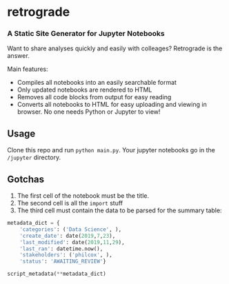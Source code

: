 # retrograde
### A Static Site Generator for Jupyter Notebooks

Want to share analyses quickly and easily with colleages? Retrograde is the answer. 

Main features:

 - Compiles all notebooks into an easily searchable format
 - Only updated notebooks are rendered to HTML
 - Removes all code blocks from output for easy reading
 - Converts all notebooks to HTML for easy uploading and viewing in browser. No one needs Python or Jupyter to view!
 
## Usage

Clone this repo and run `python main.py`. Your jupyter notebooks go in the `/jupyter` directory.

## Gotchas

1. The first cell of the notebook must be the title.
2. The second cell is all the `import` stuff
3. The third cell must contain the data to be parsed for the summary table:

 ```python
 metadata_dict = {
     'categories': ('Data Science', ),
     'create_date': date(2019,7,23),
     'last_modified': date(2019,11,29),
     'last_ran': datetime.now(),
     'stakeholders': ('philcox', ),
     'status': 'AWAITING_REVIEW'}

 script_metadata(**metadata_dict)
 ```
